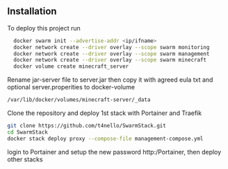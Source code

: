
## Installation

To deploy this project run

```bash
  docker swarm init --advertise-addr <ip/ifname>
  docker network create --driver overlay --scope swarm monitoring
  docker network create --driver overlay --scope swarm management
  docker network create --driver overlay --scope swarm minecraft
  docker volume create minecraft_server
```
Rename jar-server file to server.jar then copy it with agreed eula txt and optional server.properities to docker-volume

```bash
/var/lib/docker/volumes/minecraft-server/_data
```

Clone the repository and deploy 1st stack with Portainer and Traefik


```bash
git clone https://github.com/t4nello/SwarmStack.git
cd SwarmStack
docker stack deploy proxy --compose-file management-compose.yml  
```

login to Portainer and setup the new password http:<ip>/Portainer, then deploy other stacks





